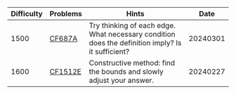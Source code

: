 | Difficulty | Problems | Hints | Date |
| -------- | -------- | -------- | -------- |
| 1500 | [CF687A](https://codeforces.com/problemset/problem/687/A) | Try thinking of each edge. What necessary condition does the definition imply? Is it sufficient? | 20240301 |
| 1600 | [CF1512E](https://codeforces.com/problemset/problem/1512/E) | Constructive method: find the bounds and slowly adjust your answer. | 20240227 |
